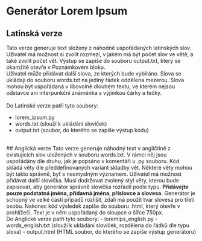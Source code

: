 # Generátor Lorem Ipsum
## Latinská verze
Tato verze generuje text složený z náhodně uspořádaných latinských slov. Uživatel má možnost si zvolit rozmezí, v jakém má být počet slov ve větě, a také zvolit počet vět. Výstup se zapíše do souboru output.txt, který se okamžitě otevře v Poznámkovém bloku.   
Uživatel může přidávat další slova, ze kterých bude vybíráno. Slova se ukládají do souboru words.txt na jediný řádek oddělena mezerou. Slova mohou být uspořádaná v libovolně dlouhém textu, ve kterém nejsou odstavce ani interpunkční známénka s výjimkou čárky a tečky.  
<br>
Do Latinské verze patří tyto soubory:   
- lorem_ipsum.py
- words.txt (slouží k ukládání slovíček)
- output.txt (soubor, do kterého se zapíše výstup kódu)   
<br>
## Anglická verze
Tato verze generuje náhodný text v angličtině z existujících slov uložených v souboru words.txt. V rámci něj jsou uspořádány dle druhu, jak je popsáno v komentáři u .py souboru. Kód skládá věty dle předdefinovaných variant skladby vět. Některé věty mohou být takto správně, byť s nesmyslným významem.   
Uživatel má možnost přidávat další slovíčka. Musí dodržovat zvolený styl věty, kterou bude zapisovat, aby generátor správně slovíčka rozřadil podle typu. <b>Přidávejte pouze podstatná jména, přídavná jména, příslovce a slovesa.</b>   
Generátor je schopný ve velké části případů rozlišit, zdali má použít tvar slovesa pro třetí osobu.  
Nakonec kód výsledek zapíše do souboru .html, který otevře v prohlížeči. Text je v něm uspořádaný do sloupce o šířce 750px.   
<br>
Do Anglické verze patří tyto soubory:
- loremips_english.py
- words_english.txt (slouží k ukládání slovíček, rozdělena do řádků dle typu slova)
- output.html (HTML soubor, do kterého se zapíše výstup generátoru)
